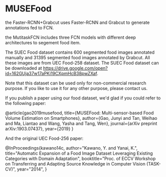 # MUSEFood
the Faster-RCNN+Grabcut uses Faster-RCNN and Grabcut to generate annotations fed to FCN.

the MutitaskFCN includes three FCN models with different deep architectures to segement food item.

The SUEC Food dataset contains 600 segmented food images annotated manually and 31395 segmented food images annotated by Grabcut. All these images are from UEC Food-258 dataset. The SUEC Food dataset can be downloaded at https://drive.google.com/open?id=162GUja37w17aPKi19CXpmHcB38pwZXaf.

Note that this dataset can be used only for non-commercial research purpose. If you like to use it for any other purpose, please contact us.

If you publish a paper using our food dataset, we'd glad if you could refer to the following paper:

@article{gao2019musefood,
  title={MUSEFood: Multi-sensor-based Food Volume Estimation on Smartphones},
  author={Gao, Junyi and Tan, Weihao and Ma, Liantao and Wang, Yasha and Tang, Wen},
  journal={arXiv preprint arXiv:1903.07437},
  year={2019}
}

And the original UEC Food-256 paper:

@InProceedings{kawano14c,
 author="Kawano, Y. and Yanai, K.",
 title="Automatic Expansion of a Food Image Dataset Leveraging Existing Categories with Domain Adaptation",
 booktitle="Proc. of ECCV Workshop on Transferring and Adapting Source
Knowledge in Computer Vision (TASK-CV)",
 year="2014",
}
